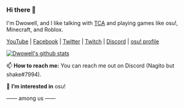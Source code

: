 ### Hi there 👋
I'm Dwowell, and I like talking with [TCA](https://github.com/imTCA) and playing games like osu!, Minecraft, and Roblox.

[YouTube](https://www.youtube.com/channel/UCKlLKfooJ6UhVOKsUHd5ctQ) | [Facebook](https://facebook.com/caleb.fuentes16) | [Twitter](https://twitter.com/Dwowell) | [Twitch](https://twitch.tv/Dwowell_) | [Discord](https://discord.gg/ea9CbQ7wHx) | [osu! profile](https://osu.ppy.sh/u/Dwowell)

[![Dwowell's github stats](https://github-readme-stats.vercel.app/api?username=Dwowell&show_icons=true&theme=great-gatsby&hide_border=true)](https://github.com/anuraghazra/github-readme-stats)

📫 **How to reach me:** You can reach me out on Discord (Nagito but shake#7994).

👀 **I’m interested in** osu!

<!---

- 👀 I’m interested in ...
- 🌱 I’m currently learning ...
- 💞️ I’m looking to collaborate on ...
- 📫 How to reach me ...

Dwowell/Dwowell is a ✨ special ✨ repository because its `README.md` (this file) appears on your GitHub profile.
You can click the Preview link to take a look at your changes.
--->
—— among us ——
